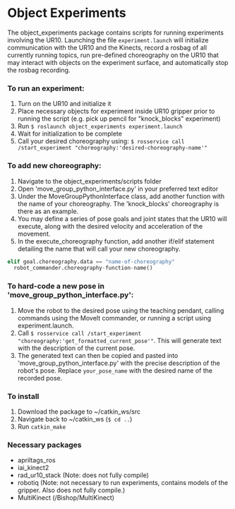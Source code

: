 # Object Experiments
The object_experiments package contains scripts for running experiments involving the UR10. Launching the file `experiment.launch` will initialize communication with the UR10 and the Kinects, record a rosbag of all currently running topics, run pre-defined choreography on the UR10 that may interact with objects on the experiment surface, and automatically stop the rosbag recording.

### To run an experiment:

1. Turn on the UR10 and initialize it
2. Place necessary objects for experiment inside UR10 gripper prior to running the script (e.g. pick up pencil for "knock_blocks" experiment)
3. Run `$ roslaunch object_experiments experiment.launch`
4. Wait for initialization to be complete
5. Call your desired choreography using: `$ rosservice call /start_experiment "choreography:'desired-choreography-name'"`

### To add new choreography:

1. Navigate to the object_experiments/scripts folder
2. Open 'move_group_python_interface.py' in your preferred text editor
3. Under the MoveGroupPythonInterface class, add another function with the name of your choreography. The 'knock_blocks' choreography is there as an example.
4. You may define a series of pose goals and joint states that the UR10 will execute, along with the desired velocity and acceleration of the movement.
5. In the execute_choreography function, add another if/elif statement detailing the name that will call your new choreography.
```python
elif goal.choreography.data == "name-of-choreography"
  robot_commander.choreography-function-name()
```

### To hard-code a new pose in 'move_group_python_interface.py':

1. Move the robot to the desired pose using the teaching pendant, calling commands using the MoveIt commander, or running a script using experiment.launch.
2. Call `$ rosservice call /start_experiment "choreography:'get_formatted_current_pose'"`. This will generate text with the description of the current pose.
3. The generated text can then be copied and pasted into 'move_group_python_interface.py' with the precise description of the robot's pose. Replace `your_pose_name` with the desired name of the recorded pose.

### To install
1. Download the package to ~/catkin_ws/src
2. Navigate back to ~/catkin_ws (`$ cd ..`)
3. Run `catkin_make`

### Necessary packages
- apriltags_ros
- iai_kinect2
- rad_ur10_stack (Note: does not fully compile)
- robotiq (Note: not necessary to run experiments, contains models of the gripper. Also does not fully compile.)
- MultiKinect (/Bishop/MultiKinect)
